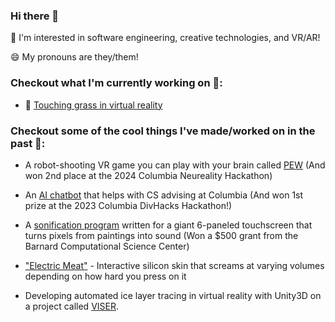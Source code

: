 ### Hi there 👋
🌻 I'm interested in software engineering, creative technologies, and VR/AR!

😄 My pronouns are they/them!

### Checkout what I'm currently working on 🤩:
- 🌱 [Touching grass in virtual reality](https://github.com/SamIAm2000/touchinggrass)

### Checkout some of the cool things I've made/worked on in the past 🤯:
- A robot-shooting VR game you can play with your brain called [PEW](https://github.com/qaziashikin/PEW) (And won 2nd place at the 2024 Columbia Neureality Hackathon)

- An [AI chatbot](https://github.com/kynsity/DivHacks2023_project) that helps with CS advising at Columbia (And won 1st prize at the 2023 Columbia DivHacks Hackathon!)

- A [sonification program](https://github.com/SamIAm2000/MIDI_file_thing) written for a giant 6-paneled touchscreen that turns pixels from paintings into sound (Won a $500 grant from the Barnard Computational Science Center)

- ["Electric Meat"](https://github.com/SamIAm2000/silicone-skin-sensing) - Interactive silicon skin that screams at varying volumes depending on how hard you press on it

- Developing automated ice layer tracing in virtual reality with Unity3D on a project called [VISER](https://github.com/joelsalzman/polAR).




<!--
**SamIAm2000/SamIAm2000** is a ✨ _special_ ✨ repository because its `README.md` (this file) appears on your GitHub profile.

Here are some ideas to get you started:

- 🔭 I’m currently working on ...
- 🌱 I’m currently learning ...
- 👯 I’m looking to collaborate on ...
- 🤔 I’m looking for help with ...
- 💬 Ask me about ...
- 📫 How to reach me: ...
- 😄 Pronouns: ...
- ⚡ Fun fact: ...
-->
